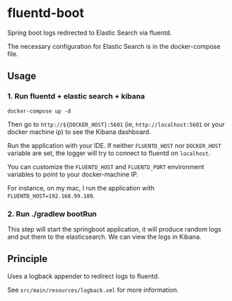 # fluentd-boot

Spring boot logs redirected to Elastic Search via fluentd.

The necessary configuration for Elastic Search is in the docker-compose file. 

## Usage

### 1. Run fluentd + elastic search + kibana

```
docker-compose up -d
```

Then go to `http://${DOCKER_HOST}:5601` (ie, `http://localhost:5601` or your docker machine ip) to see the Kibana dashboard.

Run the application with your IDE. If neither `FLUENTD_HOST` nor `DOCKER_HOST` variable are set,
the logger will try to connect to fluentd on `localhost`.

You can customize the `FLUENTD_HOST` and `FLUENTD_PORT` environment variables to point to your docker-machine IP.

For instance, on my mac, I run the application with `FLUENTD_HOST=192.168.99.100`.

### 2. Run ./gradlew bootRun

This step will start the springboot application, it will produce random logs and put them to the elasticsearch.
We can view the logs in Kibana.

## Principle

Uses a logback appender to redirect logs to fluentd.

See `src/main/resources/logback.xml` for more information.
